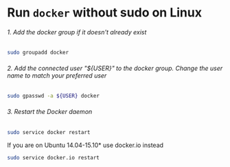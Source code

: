 # Run `docker` without sudo on Linux

###### 1. Add the docker group if it doesn't already exist
```sh
sudo groupadd docker
```

###### 2. Add the connected user "${USER}" to the docker group. Change the user name to match your preferred user
```sh
sudo gpasswd -a ${USER} docker
```

###### 3. Restart the Docker daemon
```sh
sudo service docker restart
```
If you are on Ubuntu 14.04-15.10* use docker.io instead
```sh
sudo service docker.io restart
```
